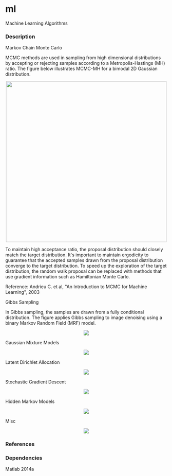 # ml
Machine Learning Algorithms

### Description

Markov Chain Monte Carlo

MCMC methods are used in sampling from high dimensional distributions by accepting or rejecting samples according to a Metropolis-Hastings (MH) ratio. The figure below illustrates MCMC-MH for a bimodal 2D Gaussian distribution.

<p align="center">
<img src="https://github.com/vsmolyakov/ml/blob/master/mcmc/figures/mcmc_merged.png" width = "500" />
</p>

To maintain high acceptance ratio, the proposal distribution should closely match the target distribution. It's important to maintain ergodicity to guarantee that the accepted samples drawn from the proposal distribution converge to the target distribution. To speed up the exploration of the target distribution, the random walk proposal can be replaced with methods that use gradient information such as Hamiltonian Monte Carlo.

Reference: Andrieu C. et al, "An Introduction to MCMC for Machine Learning", 2003

Gibbs Sampling

In Gibbs sampling, the samples are drawn from a fully conditional distribution. The figure applies Gibbs sampling to image denoising using a binary Markov Random Field (MRF) model.

<p align="center">
<img src="https://github.com/vsmolyakov/ml/blob/master/gibbs/figures/mean_gibbs.png"/>
</p>

Gaussian Mixture Models

<p align="center">
<img src="https://github.com/vsmolyakov/ml/blob/master/gmm/figures/gmm_clusters.png"/>
</p>

Latent Dirichlet Allocation

<p align="center">
<img src="https://github.com/vsmolyakov/ml/blob/master/lda/figures/lda.png"/>
</p>

Stochastic Gradient Descent

<p align="center">
<img src="https://github.com/vsmolyakov/ml/blob/master/sgd/figures/sgd_cost.png"/>
</p>

Hidden Markov Models

<p align="center">
<img src="https://github.com/vsmolyakov/ml/blob/master/hmm/figures/sp500.png"/>
</p>

Misc

<p align="center">
<img src="https://github.com/vsmolyakov/ml/blob/master/misc/figures/density_est.png"/>
</p>


### References

 
### Dependencies

Matlab 2014a
